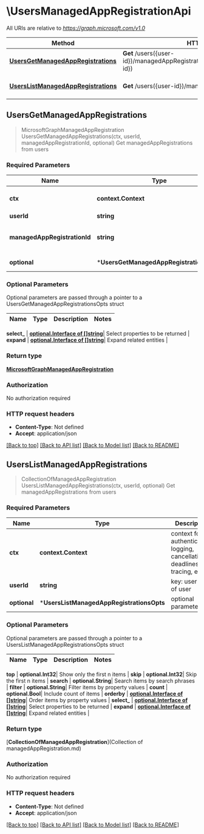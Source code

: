 # \UsersManagedAppRegistrationApi

All URIs are relative to *https://graph.microsoft.com/v1.0*

Method | HTTP request | Description
------------- | ------------- | -------------
[**UsersGetManagedAppRegistrations**](UsersManagedAppRegistrationApi.md#UsersGetManagedAppRegistrations) | **Get** /users({user-id})/managedAppRegistrations({managedAppRegistration-id}) | Get managedAppRegistrations from users
[**UsersListManagedAppRegistrations**](UsersManagedAppRegistrationApi.md#UsersListManagedAppRegistrations) | **Get** /users({user-id})/managedAppRegistrations | Get managedAppRegistrations from users



## UsersGetManagedAppRegistrations

> MicrosoftGraphManagedAppRegistration UsersGetManagedAppRegistrations(ctx, userId, managedAppRegistrationId, optional)
Get managedAppRegistrations from users

### Required Parameters


Name | Type | Description  | Notes
------------- | ------------- | ------------- | -------------
**ctx** | **context.Context** | context for authentication, logging, cancellation, deadlines, tracing, etc.
**userId** | **string**| key: user-id of user | 
**managedAppRegistrationId** | **string**| key: managedAppRegistration-id of managedAppRegistration | 
 **optional** | ***UsersGetManagedAppRegistrationsOpts** | optional parameters | nil if no parameters

### Optional Parameters

Optional parameters are passed through a pointer to a UsersGetManagedAppRegistrationsOpts struct


Name | Type | Description  | Notes
------------- | ------------- | ------------- | -------------


 **select_** | [**optional.Interface of []string**](string.md)| Select properties to be returned | 
 **expand** | [**optional.Interface of []string**](string.md)| Expand related entities | 

### Return type

[**MicrosoftGraphManagedAppRegistration**](microsoft.graph.managedAppRegistration.md)

### Authorization

No authorization required

### HTTP request headers

- **Content-Type**: Not defined
- **Accept**: application/json

[[Back to top]](#) [[Back to API list]](../README.md#documentation-for-api-endpoints)
[[Back to Model list]](../README.md#documentation-for-models)
[[Back to README]](../README.md)


## UsersListManagedAppRegistrations

> CollectionOfManagedAppRegistration UsersListManagedAppRegistrations(ctx, userId, optional)
Get managedAppRegistrations from users

### Required Parameters


Name | Type | Description  | Notes
------------- | ------------- | ------------- | -------------
**ctx** | **context.Context** | context for authentication, logging, cancellation, deadlines, tracing, etc.
**userId** | **string**| key: user-id of user | 
 **optional** | ***UsersListManagedAppRegistrationsOpts** | optional parameters | nil if no parameters

### Optional Parameters

Optional parameters are passed through a pointer to a UsersListManagedAppRegistrationsOpts struct


Name | Type | Description  | Notes
------------- | ------------- | ------------- | -------------

 **top** | **optional.Int32**| Show only the first n items | 
 **skip** | **optional.Int32**| Skip the first n items | 
 **search** | **optional.String**| Search items by search phrases | 
 **filter** | **optional.String**| Filter items by property values | 
 **count** | **optional.Bool**| Include count of items | 
 **orderby** | [**optional.Interface of []string**](string.md)| Order items by property values | 
 **select_** | [**optional.Interface of []string**](string.md)| Select properties to be returned | 
 **expand** | [**optional.Interface of []string**](string.md)| Expand related entities | 

### Return type

[**CollectionOfManagedAppRegistration**](Collection of managedAppRegistration.md)

### Authorization

No authorization required

### HTTP request headers

- **Content-Type**: Not defined
- **Accept**: application/json

[[Back to top]](#) [[Back to API list]](../README.md#documentation-for-api-endpoints)
[[Back to Model list]](../README.md#documentation-for-models)
[[Back to README]](../README.md)

